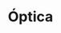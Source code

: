 ---
title: "Óptica"
url: /ciudad-autonoma-de-buenos-aires/optica-avenida-emilio-castro/
shop: óptico
---